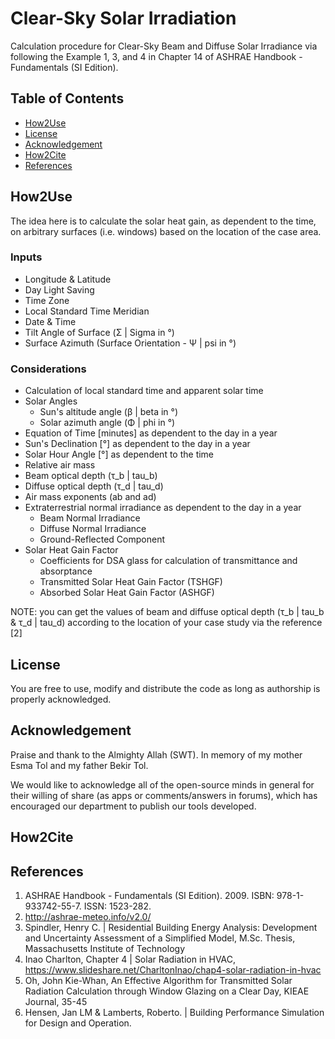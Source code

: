 # Clear-Sky Solar Irradiation
Calculation procedure for Clear-Sky Beam and Diffuse Solar Irradiance via following the Example 1, 3, and 4 in Chapter 14 of ASHRAE Handbook - Fundamentals (SI Edition). 

## Table of Contents
- [How2Use](README.md#how2use)
- [License](README.md#License)
- [Acknowledgement](README.md#Acknowledgement)
- [How2Cite](README.md#How2Cite)
- [References](README.md#References)

## How2Use
The idea here is to calculate the solar heat gain, as dependent to the time, on arbitrary surfaces (i.e. windows) based on the location of the case area. 

### Inputs
- Longitude & Latitude 
- Day Light Saving 
- Time Zone 
- Local Standard Time Meridian
- Date & Time
- Tilt Angle of Surface (Σ  | Sigma in °)
- Surface Azimuth (Surface Orientation - Ψ | psi in °)

### Considerations
- Calculation of local standard time and apparent solar time
- Solar Angles
  - Sun's altitude angle (β | beta in °)
  - Solar azimuth angle (Φ | phi in °)
- Equation of Time [minutes] as dependent to the day in a year
- Sun's Declination [°] as dependent to the day in a year
- Solar Hour Angle [°] as dependent to the time
- Relative air mass
- Beam optical depth (τ_b | tau_b)
- Diffuse optical depth (τ_d | tau_d)
- Air mass exponents (ab and ad)
- Extraterrestrial normal irradiance as dependent to the day in a year
  - Beam Normal Irradiance
  - Diffuse Normal Irradiance
  - Ground-Reflected Component
- Solar Heat Gain Factor
  - Coefficients for DSA glass for calculation of transmittance and absorptance
  - Transmitted Solar Heat Gain Factor (TSHGF) 
  - Absorbed Solar Heat Gain Factor (ASHGF) 
 
NOTE: you can get the values of beam and diffuse optical depth (τ_b | tau_b & τ_d | tau_d) according to the location of your case study via the reference [2]
 
## License
You are free to use, modify and distribute the code as long as authorship is properly acknowledged.

## Acknowledgement
Praise and thank to the Almighty Allah (SWT). In memory of my mother Esma Tol and my father Bekir Tol.

We would like to acknowledge all of the open-source minds in general for their willing of share (as apps or comments/answers in forums), which has encouraged our department to publish our tools developed.

## How2Cite


## References
1. ASHRAE Handbook - Fundamentals (SI Edition). 2009. ISBN: 978-1-933742-55-7. ISSN: 1523-282. 
2. http://ashrae-meteo.info/v2.0/
3. Spindler, Henry C. | Residential Building Energy Analysis: Development and Uncertainty Assessment of a Simplified Model, M.Sc. Thesis, Massachusetts Institute of Technology
4. Inao Charlton, Chapter 4 | Solar Radiation in HVAC, https://www.slideshare.net/CharltonInao/chap4-solar-radiation-in-hvac
5. Oh, John Kie-Whan, An Effective Algorithm for Transmitted Solar Radiation Calculation through Window Glazing on a Clear Day, KIEAE Journal, 35-45
6. Hensen, Jan LM & Lamberts, Roberto. | Building Performance Simulation for Design and Operation. 
